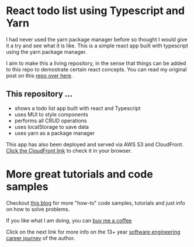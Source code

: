# React todo list using Typescript and Yarn

I had never used the yarn package manager before so thought I would give it a try and see what it is like. This is a simple react app built with typescript using the yarn package manager. 

I aim to make this a living repository, in the sense that things can be added to this repo to demostrate certain react concepts. You can read my original post on this [repo over here].

## This repository ...
- shows a todo list app built with react and Typescript
- uses MUI to style components
- performs all CRUD operations
- uses localStorage to save data
- uses yarn as a package manager

This app has also been deployed and served via AWS S3 and CloudFront. [Click the CloudFront link] to check it in your browser.


# More great tutorials and code samples
Checkout [this blog] for more "how-to" code samples, tutorials and just info on how to solve problems.

If you like what I am doing, you can [buy me a coffee]

Click on the next link for more info on the 13+ year [software engineering career journey] of the author.

[Click the CloudFront link]: https://d2ixyochz87wa3.cloudfront.net/
[repo over here]: https://mydaytodo.com/build-todo-list-with-reactjs-typescript-yarn/
[buy me a coffee]: https://www.buymeacoffee.com/bhumansoni
[software engineering career journey]: https://mydaytodo.com/the-3-stages-of-a-software-engineering-career/
[this blog]: https://mydaytodo.com/blog/
[This method of the source code]: https://github.com/cptdanko/localCovidCases/blob/1d3fc314a27c5430cad8c1c976d745e1ffa57c58/src/main/java/com/mydaytodo/covid/service/CSVParserImpl.java#L77
[Covid cases by likely source of infection]: https://data.nsw.gov.au/search/dataset/ds-nsw-ckan-97ea2424-abaf-4f3e-a9f2-b5c883f42b6a/details?q=
